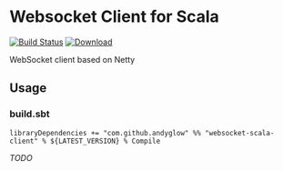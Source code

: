 # Websocket Client for Scala
[![Build Status](https://travis-ci.org/andyglow/websocket-scala-client.svg)](https://travis-ci.org/andyglow/websocket-scala-client)
[![Download](https://api.bintray.com/packages/andyglow/scala-tools/websocket-scala-client/images/download.svg) ](https://bintray.com/andyglow/scala-tools/websocket-scala-client/_latestVersion)

WebSocket client based on Netty

## Usage

### build.sbt
```
libraryDependencies += "com.github.andyglow" %% "websocket-scala-client" % ${LATEST_VERSION} % Compile
```

_TODO_
